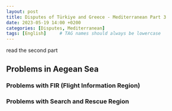 ```yaml
---
layout: post
title: Disputes of Türkiye and Greece - Mediterranean Part 3
date: 2023-05-19 14:00 +0200
categories: [Disputes, Mediterranean]
tags: [English]     # TAG names should always be lowercase
---
```


read the second part

## Problems in Aegean Sea

### Problems with FIR (Flight Information Region)

### Problems with Search and Rescue Region
